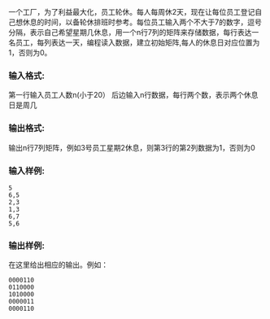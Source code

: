 一个工厂，为了利益最大化，员工轮休。每人每周休2天，现在让每位员工登记自己想休息的时间，以备轮休排班时参考。每位员工输入两个不大于7的数字，逗号分隔，表示自己希望星期几休息，用一个n行7列的矩阵来存储数据，每行表达一名员工，每列表达一天，编程读入数据，建立初始矩阵,每人的休息日对应位置为1，否则为0。

### 输入格式:

第一行输入员工人数n(小于20）
后边输入n行数据，每行两个数，表示两个休息日是周几

### 输出格式:

输出n行7列矩阵，例如3号员工星期2休息，则第3行的第2列数据为1，否则为0

### 输入样例:



```in
5
6,5
2,3
1,3
6,7
5,6
```

### 输出样例:

在这里给出相应的输出。例如：

```out
0000110
0110000
1010000
0000011
0000110
```

